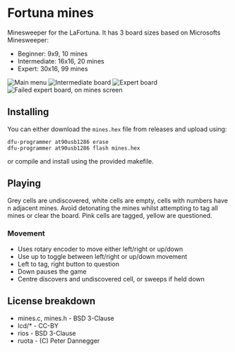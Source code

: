 # Fortuna mines
Minesweeper for the LaFortuna. 
It has 3 board sizes based on Microsofts Minesweeper:
- Beginner: 9x9, 10 mines
- Intermediate: 16x16, 20 mines
- Expert: 30x16, 99 mines

![Main menu](/images/fortuna_mines_/main_menu.jpg)
![Intermediate board](/images/fortuna_mines_/medium_board.jpg)
![Expert board](/images/fortuna_mines_/expert_board.jpg)
![Failed expert board, on mines screen](/images/fortuna_mines_/mines_screen.jpg)

## Installing
You can either download the `mines.hex` file from releases and upload using:
```shell
dfu-programmer at90usb1286 erase
dfu-programmer at90usb1286 flash mines.hex 
```
or compile and install using the provided makefile.

## Playing

Grey cells are undiscovered, white cells are empty, cells with numbers have n adjacent mines. Avoid detonating the mines whilst attempting to tag all mines or clear the board.
Pink cells are tagged, yellow are questioned.

### Movement
- Uses rotary encoder to move either left/right or up/down
- Use up to toggle between left/right or up/down movement
- Left to tag, right button to question
- Down pauses the game
- Centre discovers and undiscovered cell, or sweeps if held down

## License breakdown
- mines.c, mines.h - BSD 3-Clause
- lcd/\* - CC-BY
- rios - BSD 3-Clause
- ruota - (C) Peter Dannegger  
